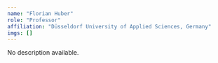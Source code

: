 ```yaml
---
name: "Florian Huber"
role: "Professor"
affiliation: "Düsseldorf University of Applied Sciences, Germany"
imgs: []
---
```

No description available.